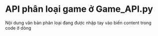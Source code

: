 # API phân loại game ở Game_API.py  
Nội dung văn bản phân loại đang được nhập tay vào biến content trong code ở dòng 